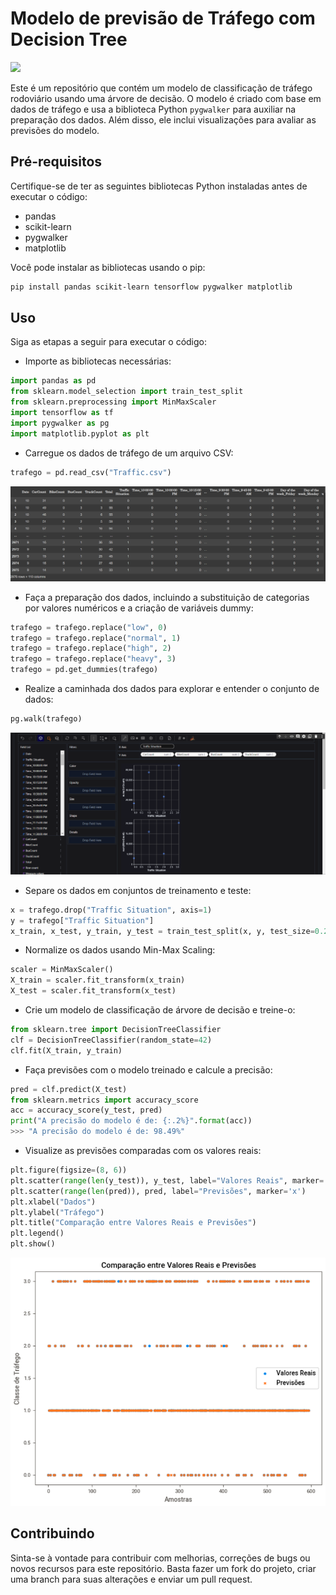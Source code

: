 # Modelo de previsão de Tráfego com Decision Tree

<img src="https://i.ebayimg.com/00/s/OTAwWDE2MDA=/z/nvMAAOSwoTtdVPP9/$_45.jpg"/>

Este é um repositório que contém um modelo de classificação de tráfego rodoviário usando uma árvore de decisão. O modelo é criado com base em dados de tráfego e usa a biblioteca Python `pygwalker` para auxiliar na preparação dos dados. Além disso, ele inclui visualizações para avaliar as previsões do modelo.

## Pré-requisitos

Certifique-se de ter as seguintes bibliotecas Python instaladas antes de executar o código:

- pandas
- scikit-learn
- pygwalker
- matplotlib

Você pode instalar as bibliotecas usando o pip:

```bash
pip install pandas scikit-learn tensorflow pygwalker matplotlib
```

## Uso
Siga as etapas a seguir para executar o código:

- Importe as bibliotecas necessárias:
```python
import pandas as pd
from sklearn.model_selection import train_test_split
from sklearn.preprocessing import MinMaxScaler
import tensorflow as tf
import pygwalker as pg
import matplotlib.pyplot as plt
```

- Carregue os dados de tráfego de um arquivo CSV:
```python
trafego = pd.read_csv("Traffic.csv")
```

<img src="trafego_table.png"/>

- Faça a preparação dos dados, incluindo a substituição de categorias por valores numéricos e a criação de variáveis dummy:

```python
trafego = trafego.replace("low", 0)
trafego = trafego.replace("normal", 1)
trafego = trafego.replace("high", 2)
trafego = trafego.replace("heavy", 3)
trafego = pd.get_dummies(trafego)
```

- Realize a caminhada dos dados para explorar e entender o conjunto de dados:

```python
pg.walk(trafego)
```

<img src="eda-trafeg.png"/>

- Separe os dados em conjuntos de treinamento e teste:

```python
x = trafego.drop("Traffic Situation", axis=1)
y = trafego["Traffic Situation"]
x_train, x_test, y_train, y_test = train_test_split(x, y, test_size=0.2, random_state=42)
```

- Normalize os dados usando Min-Max Scaling:

```python
scaler = MinMaxScaler()
X_train = scaler.fit_transform(x_train)
X_test = scaler.fit_transform(x_test)
```

- Crie um modelo de classificação de árvore de decisão e treine-o:

```python
from sklearn.tree import DecisionTreeClassifier
clf = DecisionTreeClassifier(random_state=42)
clf.fit(X_train, y_train)
```

- Faça previsões com o modelo treinado e calcule a precisão:

```python
pred = clf.predict(X_test)
from sklearn.metrics import accuracy_score
acc = accuracy_score(y_test, pred)
print("A precisão do modelo é de: {:.2%}".format(acc))
>>> "A precisão do modelo é de: 98.49%"
```

- Visualize as previsões comparadas com os valores reais:

```python
plt.figure(figsize=(8, 6))
plt.scatter(range(len(y_test)), y_test, label="Valores Reais", marker='o')
plt.scatter(range(len(pred)), pred, label="Previsões", marker='x')
plt.xlabel("Dados")
plt.ylabel("Tráfego")
plt.title("Comparação entre Valores Reais e Previsões")
plt.legend()
plt.show()
```

<img src="grafico_trafego.png"/>

## Contribuindo
Sinta-se à vontade para contribuir com melhorias, correções de bugs ou novos recursos para este repositório. Basta fazer um fork do projeto, criar uma branch para suas alterações e enviar um pull request.

